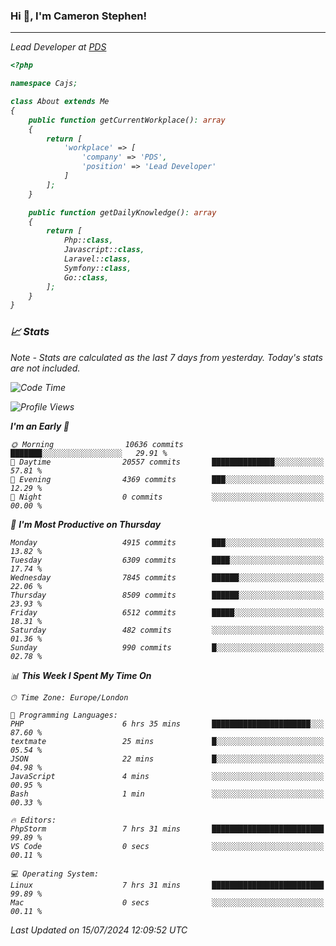 ### Hi 👋, I'm Cameron Stephen!
<hr>
<p><em>Lead Developer at <a href="https://prindatasolutions.co.uk">PDS</a></p>


```php
<?php

namespace Cajs;

class About extends Me
{
    public function getCurrentWorkplace(): array
    {
        return [
            'workplace' => [
                'company' => 'PDS',
                'position' => 'Lead Developer'
            ]
        ];
    }

    public function getDailyKnowledge(): array
    {
        return [
            Php::class,
            Javascript::class,
            Laravel::class,
            Symfony::class,
            Go::class,
        ];
    }
}
```

### 📈 Stats
<p><em>Note - Stats are calculated as the last 7 days from yesterday. Today's stats are not included.</em></p>


<!--START_SECTION:waka-->
![Code Time](http://img.shields.io/badge/Code%20Time-3%2C875%20hrs%2056%20mins-blue)

![Profile Views](http://img.shields.io/badge/Profile%20Views-0-blue)

**I'm an Early 🐤** 

```text
🌞 Morning                10636 commits       ███████░░░░░░░░░░░░░░░░░░   29.91 % 
🌆 Daytime                20557 commits       ██████████████░░░░░░░░░░░   57.81 % 
🌃 Evening                4369 commits        ███░░░░░░░░░░░░░░░░░░░░░░   12.29 % 
🌙 Night                  0 commits           ░░░░░░░░░░░░░░░░░░░░░░░░░   00.00 % 
```
📅 **I'm Most Productive on Thursday** 

```text
Monday                   4915 commits        ███░░░░░░░░░░░░░░░░░░░░░░   13.82 % 
Tuesday                  6309 commits        ████░░░░░░░░░░░░░░░░░░░░░   17.74 % 
Wednesday                7845 commits        ██████░░░░░░░░░░░░░░░░░░░   22.06 % 
Thursday                 8509 commits        ██████░░░░░░░░░░░░░░░░░░░   23.93 % 
Friday                   6512 commits        █████░░░░░░░░░░░░░░░░░░░░   18.31 % 
Saturday                 482 commits         ░░░░░░░░░░░░░░░░░░░░░░░░░   01.36 % 
Sunday                   990 commits         █░░░░░░░░░░░░░░░░░░░░░░░░   02.78 % 
```


📊 **This Week I Spent My Time On** 

```text
🕑︎ Time Zone: Europe/London

💬 Programming Languages: 
PHP                      6 hrs 35 mins       ██████████████████████░░░   87.60 % 
textmate                 25 mins             █░░░░░░░░░░░░░░░░░░░░░░░░   05.54 % 
JSON                     22 mins             █░░░░░░░░░░░░░░░░░░░░░░░░   04.98 % 
JavaScript               4 mins              ░░░░░░░░░░░░░░░░░░░░░░░░░   00.95 % 
Bash                     1 min               ░░░░░░░░░░░░░░░░░░░░░░░░░   00.33 % 

🔥 Editors: 
PhpStorm                 7 hrs 31 mins       █████████████████████████   99.89 % 
VS Code                  0 secs              ░░░░░░░░░░░░░░░░░░░░░░░░░   00.11 % 

💻 Operating System: 
Linux                    7 hrs 31 mins       █████████████████████████   99.89 % 
Mac                      0 secs              ░░░░░░░░░░░░░░░░░░░░░░░░░   00.11 % 
```


 Last Updated on 15/07/2024 12:09:52 UTC
<!--END_SECTION:waka-->
